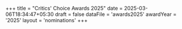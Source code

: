 +++
title = "Critics' Choice Awards 2025"
date = 2025-03-06T18:34:47+05:30
draft = false
dataFile = 'awards2025'
awardYear = '2025'
layout = 'nominations'
+++

